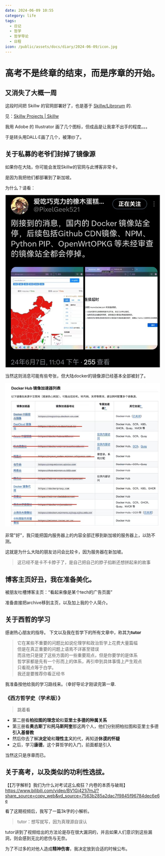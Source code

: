 ```yaml
---
date: 2024-06-09 10:55
category: life
tags:
  - 日记
  - 哲学
  - 哲学导论
  - 日程
icon: /public/assets/docs/diary/2024-06-09/icon.jpg
---
```


# 高考不是终章的结束，而是序章的开始。

## 又消失了大概一周

这段时间把 Skillw 的官网部署好了，也是基于 [Skillw/Librorum](https://github.com/Skillw/Librorum) 的.

见：[Skillw Projects | Skillw](https://www.skillw.com/zh-CN/)

我用 Adobe 的 Illustrator 画了几个图标，但成品是让我拿不出手的程度。。。

于是转头用DALL·E画了几个，被薄纱了。

## 关于私募的老爷们封掉了镜像源

如果你在大陆，你可能会发现Skillw的官网与此博客非常卡。

是因为我把他们都部署到了新加坡。

为什么？请看：

![](/public/assets/docs/diary/2024-06-09/ban.png)

当然这则消息可能有些夸张，但大陆docker的镜像源已经基本全部被封了。

![](/public/assets/docs/diary/2024-06-09/ban_.png)

非常"好"，我只能把国内服务器上的内容全部迁移到新加坡的服务器上，以防不测。

这就是为什么大陆的朋友访问会比较卡，因为服务器在新加坡。

> 这已经不是卡不卡脖子了，是自己把自己的脖子掐断还想拼起来的故事

## 博客主页好丑，我在准备美化。

被朋友吐槽博客主页：“看起来像是某个tech的广告页面”

准备直接把archive移到主页，以及加上我的个人简介。

## 关于西哲的学习

感谢热心朋友的指导。
下文以及我在哲学下的所有文章中，称其为**tutor**

> 它在某些不重要的问题比如说伦理学和政治哲学上花费大量篇幅    
> 但是在真正重要的问题上语焉不详甚至错误  
> 而且他只是提了这些方面的一些重要观点，但是你要学的是体系  
> 哲学家都是先有一个形而上的体系，再引申到具体事情上产生观点  
> 只看观点等于白学。  
> 我还是要推荐你看正经书

我准备按他给我的学习路线来。（幸好导论才刚读完第一章.

### 《西方哲学史（学术版）》

> 跳着看

- 第二册看**柏拉图的理念论**和**亚里士多德的种属关系**
- 第三册看**奥古斯丁**和**托马斯阿奎**那这两个人，他们分别把柏拉图和亚里士多德**引入基督教**
- 然后你去了解**决定论**和**理性主义**的代，再知道**休谟的怀疑**
- 之后，学习**康德**，这个算哲学的入门，前面都是引入

当然这只是序章而已。

## 关于高考，以及类似的功利性选拔。

【【万字解析】我们为什么对考试这么痴狂？内卷的本质与破局】 https://www.bilibili.com/video/BV1Gi421i7mJ/?share_source=copy_web&vd_source=7563b285a2dac7f9845f96784dec6e6e

看了这期视频后，我写了一篇3k字的小解析。

> tutor：想写就写，因为真理源自误认

tutor讲到了视频给出的方法论是存在很大漏洞的，并且如果人们意识到这些漏洞，则会感到无比的悲伤与无奈。

为了不过多的对他人造成**精神伤害**，我决定放到合适的时候公布。
